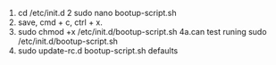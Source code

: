 1. cd /etc/init.d
2 sudo nano bootup-script.sh
3. save, cmd + c, ctrl + x.
4. sudo chmod +x  /etc/init.d/bootup-script.sh
4a.can test runing sudo /etc/init.d/bootup-script.sh
5. sudo update-rc.d bootup-script.sh defaults 